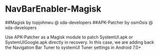 # NavBarEnabler-Magisk
##Magisk by topjohnwu @ xda-developers
##APK-Patcher by osm0sis @ xda-developers

Use APK-Patcher as a Magisk module to patch SystemUI.apk or SystemUIGoogle.apk directly in recovery.
In this case, we are adding back the Navigation Bar Tuner to systemUI Tuner settings in Android 7.0+
